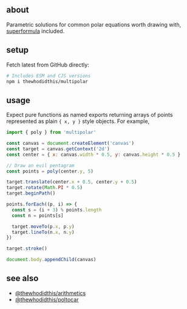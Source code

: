 ## about

Parametric solutions for common polar equations worth drawing with, [superformula](https://en.wikipedia.org/wiki/Superformula) included.

## setup

Fetch latest from GitHub directly:

```sh
# Includes ESM and CJS versions
npm i thewhodidthis/multipolar
```

## usage

Expect pure functions as named exports returning arrays of points represented as plain `{ x, y }` style objects. For example,

```js
import { poly } from 'multipolar'

const canvas = document.createElement('canvas')
const target = canvas.getContext('2d')
const center = { x: canvas.width * 0.5, y: canvas.height * 0.5 }

// Draw an evil pentagram
const points = poly(center.y, 5)

target.translate(center.x + 0.5, center.y + 0.5)
target.rotate(Math.PI * 0.5)
target.beginPath()

points.forEach((p, i) => {
  const s = (i + 3) % points.length
  const n = points[s]

  target.moveTo(p.x, p.y)
  target.lineTo(n.x, n.y)
})

target.stroke()

document.body.appendChild(canvas)
```

## see also

- [@thewhodidthis/arithmetics](https://github.com/thewhodidthis/arithmetics)
- [@thewhodidthis/poltocar](https://github.com/thewhodidthis/poltocar)

